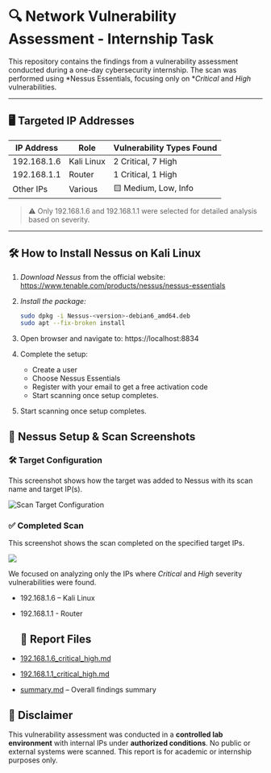# 🔍 Network Vulnerability Assessment - Internship Task

This repository contains the findings from a vulnerability assessment conducted during a one-day cybersecurity internship. The scan was performed using *Nessus Essentials, focusing only on **Critical* and *High* vulnerabilities.

---

## 🖥 Targeted IP Addresses

| IP Address     | Role         | Vulnerability Types Found         |
|----------------|--------------|-----------------------------------|
| 192.168.1.6    | Kali Linux   | 2 Critical, 7 High               |
| 192.168.1.1    | Router       | 1 Critical, 1 High               |
|  Other IPs      | Various      | 🟨 Medium, Low, Info              |   


> ⚠ Only 192.168.1.6 and 192.168.1.1 were selected for detailed analysis based on severity.

---

## 🛠 How to Install Nessus on Kali Linux

1. *Download Nessus* from the official website:
   https://www.tenable.com/products/nessus/nessus-essentials

2. *Install the package:*
   ```bash
   sudo dpkg -i Nessus-<version>-debian6_amd64.deb
   sudo apt --fix-broken install

3. Open browser and navigate to: https://localhost:8834
4. Complete the setup:
   - Create a user
   - Choose Nessus Essentials
   - Register with your email to get a free activation code
   - Start scanning once setup completes.
5. Start scanning once setup completes.


## 📸 Nessus Setup & Scan Screenshots

### 🛠 Target Configuration
This screenshot shows how the target was added to Nessus with its scan name and target IP(s).

![Scan Target Configuration](https://github.com/deepthiii33/Elavate_Labs_task-3/blob/main/screenshots/target_added.png)

### ✅  Completed Scan
This screenshot shows the scan  completed on the specified target IPs.

![](https://github.com/deepthiii33/Elavate_Labs_task-3/blob/main/screenshots/nessus_scan_summary.png)

We focused on analyzing only the IPs where *Critical* and *High* severity vulnerabilities were found.

- 192.168.1.6 – Kali Linux
- 192.168.1.1 - Router

  ## 📑 Report Files

- [192.168.1.6_critical_high.md](report/192.168.1.6_critical_high.md)
- [192.168.1.1_critical_high.md](report/192.168.1.1_critical_high.md)
- [summary.md](report/summary.md) – Overall findings summary


## 🔐 Disclaimer

This vulnerability assessment was conducted in a **controlled lab environment** with internal IPs under **authorized conditions**. No public or external systems were scanned. This report is for academic or internship purposes only.
